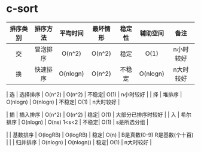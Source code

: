 # c-sort

| 排序类别 | 排序方法 | 平均时间 | 最坏情形 | 稳定性 | 辅助空间 | 备注 |
| :------: | :------: | :------: | :------: | :-----:| :------: | :--: |
| 交 | 冒泡排序 | O(n^2) | O(n^2) | 稳定| O(1) | n小时较好 |
| 换 | 快速排序 | O(nlogn) | O(n^2) | 不稳定| O(nlogn) | n大时较好 |

| 选 | 选择排序 | O(n^2) | O(n^2) | 不稳定| O(1) | n小时较好 |
| 择 | 堆排序 | O(nlogn) | O(nlogn) | 不稳定| O(1) | n大时较好 |

| 插 | 插入排序 | O(n^2) | O(n^2) | 稳定| O(1) | 大部分已排序时较好 |
| 入 | 希尔排序 | O(nlogn) | O(ns) 1<s<2 | 不稳定| O(1) | s是所选分组 |

|    | 基数排序 | O(logRB) | O(logRB) | 稳定| O(n) | B是真数(0-9) R是基数(个十百) |
|    | 归并排序 | O(nlogn) | O(nlogn)) | 稳定| O(1) | n大时较好 |
